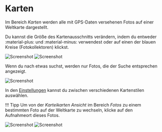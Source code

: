 # Karten #
Im Bereich *Karten* werden alle mit GPS-Daten versehenen Fotos auf einer Weltkarte dargestellt.

Du kannst die Größe des Kartenausschnitts verändern, indem du entweder :material-plus: und :material-minus: verwendest oder 
auf einen der blauen Kreise (Fotokollektoren) klickst.

![Screenshot](img/places-1.png)
![Screenshot](img/places-2.png)

Wenn du nach etwas suchst, werden nur Fotos, die der Suche entsprechen angezeigt.

![Screenshot](img/places-3.png)

In den [Einstellungen](../settings/ui.md) kannst du zwischen verschiedenen Kartenstilen auswählen.

!!! Tipp
    Um von der *Karteikarten Ansicht* im Bereich *Fotos* zu einem bestimmten Foto auf der Weltkarte zu wechseln, klicke auf den Aufnahmeort dieses Fotos.

   ![Screenshot](img/places-animation-1.png)
   ![Screenshot](img/places-animation-2.png)
